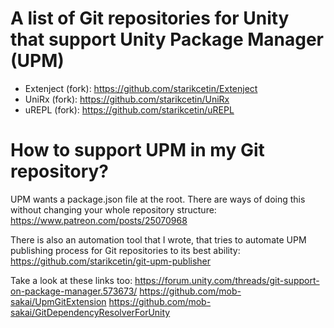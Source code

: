# A list of Git repositories for Unity that support Unity Package Manager (UPM)

* Extenject (fork): https://github.com/starikcetin/Extenject
* UniRx (fork): https://github.com/starikcetin/UniRx
* uREPL (fork): https://github.com/starikcetin/uREPL

 # How to support UPM in my Git repository?
 UPM wants a package.json file at the root. There are ways of doing this without changing your whole repository structure:
 https://www.patreon.com/posts/25070968
 
 There is also an automation tool that I wrote, that tries to automate UPM publishing process for Git repositories to its best ability:
 https://github.com/starikcetin/git-upm-publisher
 
 Take a look at these links too:
 https://forum.unity.com/threads/git-support-on-package-manager.573673/
 https://github.com/mob-sakai/UpmGitExtension
 https://github.com/mob-sakai/GitDependencyResolverForUnity
 

